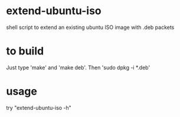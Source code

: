 # extend-ubuntu-iso
shell script to extend an existing ubuntu ISO image with .deb packets

# to build
Just type 'make' and 'make deb'. Then 'sudo dpkg -i *.deb'

# usage
try "extend-ubuntu-iso -h"
